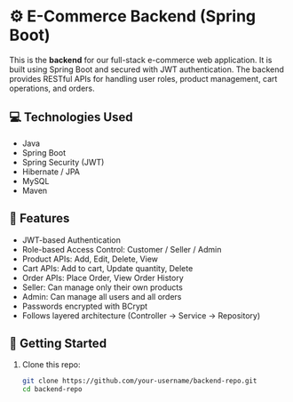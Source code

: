 # ⚙️ E-Commerce Backend (Spring Boot)

This is the **backend** for our full-stack e-commerce web application. It is built using Spring Boot and secured with JWT authentication. The backend provides RESTful APIs for handling user roles, product management, cart operations, and orders.

## 💻 Technologies Used

- Java  
- Spring Boot  
- Spring Security (JWT)  
- Hibernate / JPA  
- MySQL  
- Maven  

## 🔑 Features

- JWT-based Authentication  
- Role-based Access Control: Customer / Seller / Admin  
- Product APIs: Add, Edit, Delete, View  
- Cart APIs: Add to cart, Update quantity, Delete  
- Order APIs: Place Order, View Order History  
- Seller: Can manage only their own products  
- Admin: Can manage all users and all orders  
- Passwords encrypted with BCrypt  
- Follows layered architecture (Controller → Service → Repository)

## 🔧 Getting Started

1. Clone this repo:
   ```bash
   git clone https://github.com/your-username/backend-repo.git
   cd backend-repo
